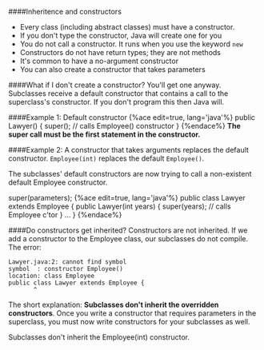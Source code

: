 <!--djw:done-->
####Inheritence and constructors
* Every class (including abstract classes) must have a constructor.
* If you don't type the constructor, Java will create one for you
* You do not call a constructor. It runs when you use the keyword ```new```
* Constructors do not have return types; they are not methods
* It's common to have a no-argument constructor
* You can also create a constructor that takes parameters
 

####What if I don't create a constructor?
You'll get one anyway. Subclasses receive a default constructor that contains a call to the superclass's constructor. If you don't program this then Java will.


####Example 1: Default constructor
{%ace edit=true, lang='java'%}
public Lawyer() {
    super(); // calls Employee() constructor
}
{%endace%}
**The super call must be the first statement in the constructor.**

####Example 2: A constructor that takes arguments replaces the default constructor.
```Employee(int)``` replaces the default ```Employee()```.

The subclasses' default constructors are now trying to call a non-existent default Employee constructor.

super(parameters);
{%ace edit=true, lang='java'%}
	public class Lawyer extends Employee {
	    public Lawyer(int years) {
	        super(years);  // calls Employee c'tor
	    }
	    ...
	}
{%endace%}

####Do constructors get inherited?
Constructors are not inherited. If we add a constructor to the Employee class, our subclasses do not compile.  The error:
```
Lawyer.java:2: cannot find symbol
symbol  : constructor Employee()
location: class Employee
public class Lawyer extends Employee {
       ^
```
The short explanation: **Subclasses don't inherit the overridden constructors**. Once you write a constructor that requires parameters in the superclass, you must now write constructors for your subclasses as well.

Subclasses don't inherit the Employee(int) constructor.




